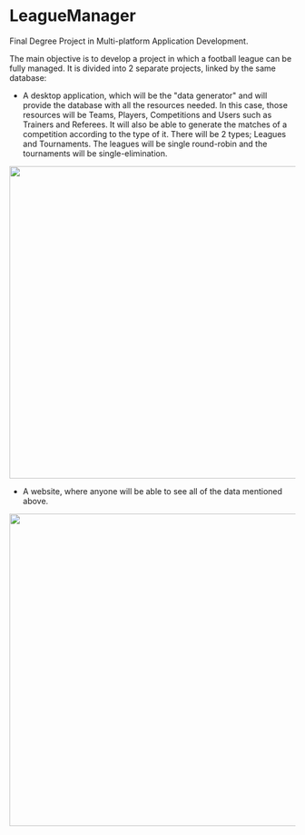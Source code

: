 # LeagueManager
Final Degree Project in Multi-platform Application Development.

The main objective is to develop a project in which a football league can be fully managed.
It is divided into 2 separate projects, linked by the same database:

- A desktop application, which will be the "data generator" and will provide the database with all the resources needed. In this case, those resources will be Teams, Players,
Competitions and Users such as Trainers and Referees. It will also be able to generate the matches of a competition according to the type of it. There will be 2 types; Leagues
and Tournaments. The leagues will be single round-robin and the tournaments will be single-elimination.

<img src='https://github.com/JuanPeRam/LeagueManager/assets/106096903/578fdc58-423a-41bc-bbaa-7d28227e93dc' alt='' style="height: 550px;"/>


- A website, where anyone will be able to see all of the data mentioned above.
<img src='https://github.com/JuanPeRam/LeagueManager/assets/106096903/4015bcd2-4e76-4650-b755-365b449bf5a1' alt='' style="height: 550px;"/>



